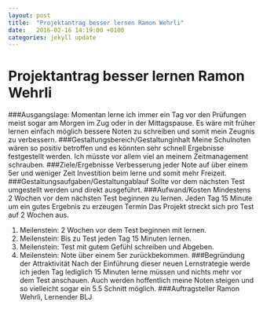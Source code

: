 ```yaml
---
layout: post
title:  "Projektantrag besser lernen Ramon Wehrli"
date:   2016-02-16 14:19:00 +0100
categories: jekyll update
---
```

# Projektantrag besser lernen Ramon Wehrli
###Ausgangslage: 
Momentan lerne ich immer ein Tag vor den Prüfungen meist sogar am Morgen im Zug oder in der Mittagspause. Es wäre mit früher lernen einfach möglich bessere Noten zu schreiben und somit mein Zeugnis zu verbessern.
###Gestaltungsbereich/Gestaltunginhalt
Meine Schulnoten wären so positiv betroffen und es könnten sehr schnell Ergebnisse festgestellt werden. Ich müsste vor allem viel an meinem Zeitmanagement schrauben.
###Ziele/Ergebnisse
Verbesserung jeder Note auf über einem 5er und weniger Zeit Investition beim lerne und somit mehr Freizeit.
###Gestaltungsaufgaben/Gestaltungablauf
Sollte vor dem nächsten Test umgestellt werden und direkt ausgeführt.
###Aufwand/Kosten
Mindestens 2 Wochen vor dem nächsten Test beginnen zu lernen. Jeden Tag 15 Minute um ein gutes Ergebnis zu erzeugen
Termin
Das Projekt streckt sich pro Test auf 2 Wochen aus.
1. Meilenstein: 2 Wochen vor dem Test beginnen mit lernen.
2.  Meilenstein: Bis zu Test jeden Tag 15 Minuten lernen.
3.  Meilenstein: Test mit gutem Gefühl schreiben und Abgeben.
4.  Meilenstein: Note über einem 5er zurückbekommen.
###Begründung der Attraktivität
Nach der Einführung dieser neuen Lernstrategie werde ich jeden Tag lediglich 15 Minuten lerne müssen und nichts mehr vor dem Test anschauen.
Auch werden hoffentlich meine Noten steigen und so vielleicht sogar ein 5.5 Schnitt möglich.
###Auftragsteller
Ramon Wehrli, Lernender BLJ


